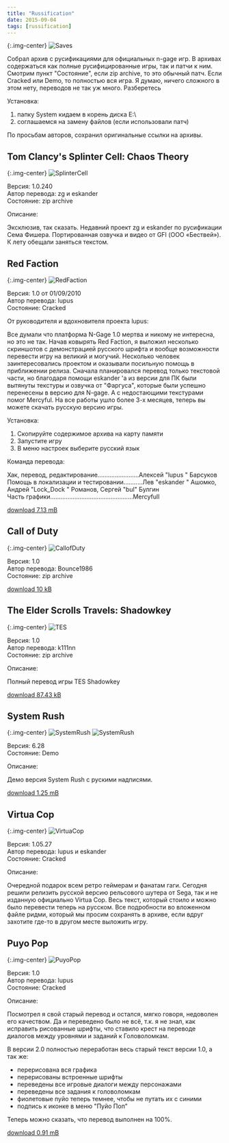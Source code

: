```yaml
---
title: "Russification"
date: 2015-09-04
tags: [russification]
---
```


{:.img-center}
![Saves](https://www.dropbox.com/s/mcvmt3k9tj0c8iw/rus.jpg?raw=1) 

Cобрал архив с русификациями для официальных n-gage игр. В архивах содержаться как полные русифицированные игры, так и патчи к ним. Смотрим пункт "Состояние", если zip archive, то это обычный патч. Если Cracked или Demo, то полностью вся игра. Я думаю, ничего сложного в этом нету, переводов не так уж много. Разберетесь

Установка:

1. папку System кидаем в корень диска E:\
2. соглашаемся на замену файлов (если использовали патч)

По просьбам авторов, сохранил оригинальные ссылки на архивы. 

<h2>Tom Clancy's Splinter Cell: Chaos Theory</h2>

{:.img-center}
![SplinterCell](https://www.dropbox.com/s/25fpa8t03tfq7js/Splinter_Cell_Chaos_Theory.png?raw=1) 

Версия: 1.0.240
<br>
Автор перевода: zg и eskander
<br>
Состояние: zip archive

Описание:

Эксклюзив, так сказать. Недавний проект zg и eskander по русификации Сема Фишера. Портированная озвучка и видео от GFI (ООО «Бествей»).  К лету обещали заняться текстом. 

<h2>Red Faction</h2>

{:.img-center}
![RedFaction](https://www.dropbox.com/s/4faol89jvu5cu3t/RedFaction.jpg?raw=1)

Версия: 1.0 от 01/09/2010
<br>
Автор перевода: lupus
<br>
Состояние: Cracked

От руководителя и вдохновителя проекта lupus:

Все думали что платформа N-Gage 1.0 мертва и никому не интересна, но это не так. Начав ковырять Red Faction, я выложил несколько скриншотов с демонстрацией русского шрифта и вообще возможности перевести игру на великий и могучий. Несколько человек заинтересовались проектом и оказывали посильную помощь в приближении релиза.
Сначала планировался перевод только текстовой части, но благодаря помощи eskander 'а из версии для ПК были вытянуты текстуры и озвучка от "Фаргуса", которые были успешно перенесены в версию для N-gage.
А с недостающими текстурами помог Mercyful. На все работы ушло более 3-х месяцев, теперь вы можете скачать русскую версию игры.

Установка:

1. Скопируйте содержимое архива на карту памяти
2. Запустите игру
3. В меню настроек выберите русский язык

Команда перевода:

Хак, перевод, редактирование........................Алексей "lupus " Барсуков
<br>
Помощь в локализации и тестировании...........Лев "eskander " Ашомко, Андрей "Lock_Dock " Романов, Сергей "bul" Булгин
<br>
Часть графики................................................Mercyfull

[download 7.13 mB](https://www.dropbox.com/s/kjz2vviygkhnqhp/Red.Faction.v1.19.N.Gage.Cracked.Rus.v1.0.lupus.zip?raw=1)


<h2>Call of Duty</h2>

{:.img-center}
![CallofDuty](hhttps://www.dropbox.com/s/vb7quo9ohqtarao/call.gif?raw=1)

Версия: 1.0
<br>
Автор перевода: Bounce1986
<br>
Состояние: zip archive

[download 10 kB](https://www.dropbox.com/s/ds6pftgg9kyrnuz/Call_of_Duty_Rus.zip?raw=1)


<h2>The Elder Scrolls Travels: Shadowkey</h2>

{:.img-center}
![TES](https://dl.dropboxusercontent.com/u/33967130/n-gage/russification/call.gi)

Версия: 1.0
<br>
Автор перевода: k111nn
<br>
Состояние: zip archive

Описание:

Полный перевод игры TES Shadowkey

[download 87.43 kB](https://www.dropbox.com/s/564oi5u4wicpjdx/TES_Travels_Shadowkey_Rus.zip?raw=1)


<h2>System Rush</h2>

{:.img-center}
![SystemRush](https://www.dropbox.com/s/eeibdu22orqz8yk/SystemRush00.png?raw=1)
![SystemRush](https://www.dropbox.com/s/uqpl7sqiqemrou7/SystemRush01.png?raw=1)

Версия: 6.28
<br>
Состояние: Demo

Описание:

Демо версия System Rush с рускими надписями.

[download 1.25 mB](https://www.dropbox.com/s/dtszm5znw03xzzi/Ideaworks3D.System.Rush.v6.28.N-Gage%28QD%29.Demo-Nokia.zip?raw=1)


<h2>Virtua Cop</h2>

{:.img-center}
![VirtuaCop](https://www.dropbox.com/s/onhg6hfi930srhi/VirtuaCop.jpg?rew=1)

Версия: 1.05.27
<br>
Автор перевода: lupus и eskander
<br>
Состояние: Cracked

Описание:

Очередной подарок всем ретро геймерам и фанатам гаги.
Сегодня решили релизить русской версию рельсового шутера от Sega, так и не изданную официально Virtua Cop.
Весь текст, который стоило и можно было перевести теперь на русском.
Все подробности во вложенном файле ридми, который мы просим сохранять в архиве, если вдруг захотите где-то в другом месте выложить игру.


<h2>Puyo Pop</h2>

{:.img-center}
![PuyoPop](https://www.dropbox.com/s/7qpk9vtgcpoydaz/puyox.jpg?rew=1)

Версия: 1.0
<br>
Автор перевода: lupus
<br>
Состояние: Cracked
<br>

Описание:

Посмотрел я свой старый перевод и остался, мягко говоря, недоволен его качеством.
Да и переведено было не всё, т.к. я не знал, как исправить рисованные шрифты, что ставило крест на переводе диалогов между уровнями и заданий к Головоломкам.

В версии 2.0 полностью переработан весь старый текст версии 1.0, а так же:
+ перерисована вся графика
+ перерисованы встроенные шрифты
+ переведены все игровые диалоги между персонажами
+ переведены все задания к головоломкам
+ фиолетовые пуйо теперь темнее, чтобы не путать их с синими
+ подпись к иконке в меню "Пуйо Поп"

Теперь можно сказать, что перевод выполнен на 100%.

[download 0.91 mB](https://www.dropbox.com/s/eqefb7kxedism6r/Sega.Puyo.Pop.v1.0.N-Gage%28QD%29.Cracked.Rus.v2.0-lupus.7z?raw=1)
